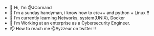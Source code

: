 - 👋 Hi, I’m @JCornand
- 👀 I’m a sunday handyman, i know how to c/c++ and python + Linux !!
- 🌱 I’m currently learning Networks, system(UNIX), Docker 
- 💞️ I’m Working at an enterprise as a Cybersecurity Engineer.
- 📫 How to reach me @Ayzzeur on twitter !!

<!---
JCornand/JCornand is a ✨ special ✨ repository because its `README.md` (this file) appears on your GitHub profile.
You can click the Preview link to take a look at your changes.
--->
